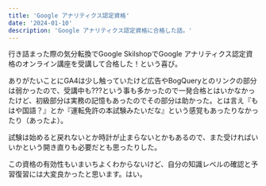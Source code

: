```yaml
---
title: 'Google アナリティクス認定資格'
date: '2024-01-10'
description: 'Google アナリティクス認定資格に合格した話。'
---
```


行き詰まった際の気分転換でGoogle SkilshopでGoogle アナリティクス認定資格のオンライン講座を受講して合格した！という喜び。

ありがたいことにGA4は少し触っていたけど広告やBogQueryとのリンクの部分は弱かったので、受講中も???という事も多かったので一発合格とはいかなかったけど、初級部分は実務の記憶もあったのでその部分は助かった。とは言え『もはや国語？』とか『運転免許の本試験みたいだな』という感覚もあったりなかったり（あったよ）。

試験は始めると戻れないとか時計が止まらないとかもあるので、また受ければいいかという開き直りも必要だとも思ったりした。

この資格の有効性もいまいちよくわからないけど、自分の知識レベルの確認と予習復習には大変良かったと思います。はい。

